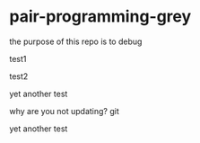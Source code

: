 # pair-programming-grey
the purpose of this repo is to debug 

test1

test2 

yet another test

why are you not updating?  git 

yet another test
